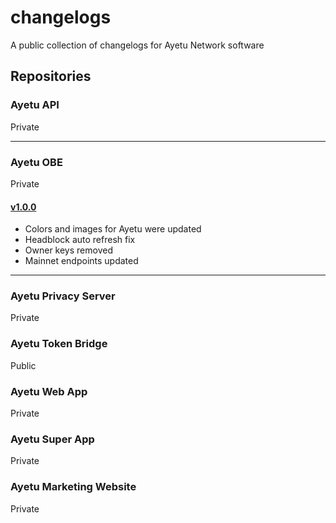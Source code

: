 # changelogs
A public collection of changelogs for Ayetu Network software

## Repositories

### Ayetu API
Private

---
### Ayetu OBE
Private

#### [v1.0.0](https://github.com/ayetunet/block-explorer/releases/tag/v1.0.0)
* Colors and images for Ayetu were updated
* Headblock auto refresh fix
* Owner keys removed
* Mainnet endpoints updated
---

### Ayetu Privacy Server
Private

### Ayetu Token Bridge
Public

### Ayetu Web App
Private

### Ayetu Super App
Private

### Ayetu Marketing Website
Private

